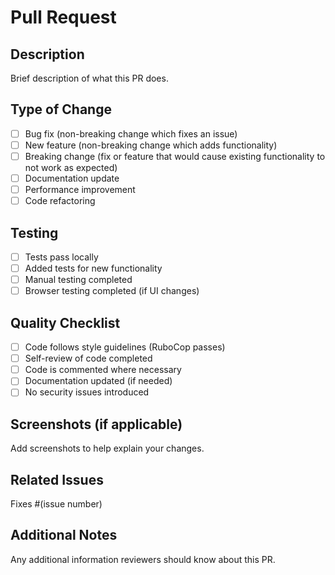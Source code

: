 # Pull Request

## Description
Brief description of what this PR does.

## Type of Change
- [ ] Bug fix (non-breaking change which fixes an issue)
- [ ] New feature (non-breaking change which adds functionality)
- [ ] Breaking change (fix or feature that would cause existing functionality to not work as expected)
- [ ] Documentation update
- [ ] Performance improvement
- [ ] Code refactoring

## Testing
- [ ] Tests pass locally
- [ ] Added tests for new functionality
- [ ] Manual testing completed
- [ ] Browser testing completed (if UI changes)

## Quality Checklist
- [ ] Code follows style guidelines (RuboCop passes)
- [ ] Self-review of code completed
- [ ] Code is commented where necessary
- [ ] Documentation updated (if needed)
- [ ] No security issues introduced

## Screenshots (if applicable)
Add screenshots to help explain your changes.

## Related Issues
Fixes #(issue number)

## Additional Notes
Any additional information reviewers should know about this PR.